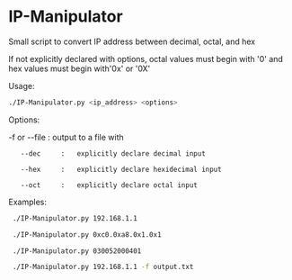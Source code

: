 IP-Manipulator
==============

Small script to convert IP address between decimal, octal, and hex

If not explicitly declared with options, octal values must begin with '0' and hex values must begin with'0x' or '0X'

Usage: 
```sh
./IP-Manipulator.py <ip_address> <options>
```

Options:

 -f or --file    :   output to a file with <filename>

       --dec     :   explicitly declare decimal input

       --hex     :   explicitly declare hexidecimal input

       --oct     :   explicitly declare octal input


Examples:
```sh
 ./IP-Manipulator.py 192.168.1.1

 ./IP-Manipulator.py 0xc0.0xa8.0x1.0x1

 ./IP-Manipulator.py 030052000401

 ./IP-Manipulator.py 192.168.1.1 -f output.txt
 ```